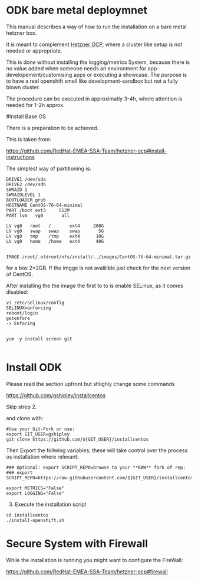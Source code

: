 
# ODK bare metal deploymnet

This  manual describes a way of how to run the installation on a bare metal hetzner box.

It is meant to complement [Hetzner OCP](https://github.com/RedHat-EMEA-SSA-Team/hetzner-ocp), where a cluster like setup is not needed or appropriate.

This is done without installing the logging/metrics System, because there is no value added when someone needs an environment for app-developement/customising apps or executing a showcase.
The purpose is to have a real openshift smell like development-sandbox but not a fully blown cluster.

The procedure can be executed in approximatly 3-4h, where attention is needed for 1-2h approx.


#Install Base OS

There is a preparation to be achieved.

This is taken from:

https://github.com/RedHat-EMEA-SSA-Team/hetzner-ocp#install-instructions

The simplest way of partitioning is:
```
DRIVE1 /dev/sda
DRIVE2 /dev/sdb
SWRAID 1
SWRAIDLEVEL 1
BOOTLOADER grub
HOSTNAME CentOS-76-64-minimal
PART /boot ext3     512M
PART lvm   vg0       all

LV vg0   root   /       ext4     200G
LV vg0   swap   swap    swap       5G
LV vg0   tmp    /tmp    ext4      10G
LV vg0   home   /home   ext4      40G


IMAGE /root/.oldroot/nfs/install/../images/CentOS-76-64-minimal.tar.gz
```

for a box 2*2GB. If the imgge is not avalilible just check for the next version of CentOS.


After installing the the image the first to to is enable SELinux, as it comes disabled:

```
vi /etc/selinux/config
SELINUX=enforcing
reboot/login
getenfore
-> Enfocing


yum -y install screen git


```

# Install ODK


Please read the section upfront but shlighly change some commands

https://github.com/gshipley/installcentos

Skip strep 2.

and clone with:

```
#Use your Git-Fork or use:
export GIT_USER=gshipley
git clone https://github.com/${GIT_USER}/installcentos
```
Then Export the follwing variables; these will take control over the
process os installation where relevant:



```
### Optional: export SCRIPT_REPO=browse to your **RAW** fork of rep:
### export SCRIPT_REPO=https://raw.githubusercontent.com/${GIT_USER}/installcentos/master 

export METRICS="False"
export LOGGING="False"
```

3. Execute the installation script

```
cd installcentos
./install-openshift.sh
```

# Secure System with Firewall

While the installation is running you might want to configure the FireWall:

https://github.com/RedHat-EMEA-SSA-Team/hetzner-ocp#firewall
